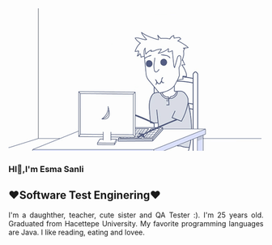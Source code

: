 

<img src="https://github.com/EsmaSSanli1998/EsmaSSanli1998/blob/main/gif4.gif?raw=true">

<h3>HI👋,I'm Esma Sanli</h3>
<h2>♥Software Test Enginering♥</h2>

<p align="justify">I'm a daughther, teacher, cute sister and QA Tester :). I'm 25 years old. Graduated from Hacettepe University. My favorite programming languages are Java. I like reading, eating and lovee.</p>


